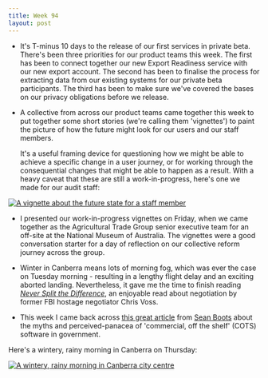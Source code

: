 ```yaml
---
title: Week 94
layout: post
---
```


* It's T-minus 10 days to the release of our first services in private beta. There's been three priorities for our product teams this week. The first has been to connect together our new Export Readiness service with our new export account. The second has been to finalise the process for extracting data from our existing systems for our private beta participants. The third has been to make sure we've covered the bases on our privacy obligations before we release.

* A collective from across our product teams came together this week to put together some short stories (we're calling them 'vignettes') to paint the picture of how the future might look for our users and our staff members.

  It's a useful framing device for questioning how we might be able to achieve a specific change in a user journey, or for working through the consequential changes that might be able to happen as a result. With a heavy caveat that these are still a work-in-progress, here's one we made for our audit staff:

<div>
  <a href="https://www.flickr.com/photos/jordanh14/53175023833/" title="View this photo on Flickr" class="image--block">
    <img src="https://live.staticflickr.com/65535/53175023833_4d491ff22f_h.jpg" alt="A vignette about the future state for a staff member" style="max-height: 35rem;">
  </a>
</div>

* I presented our work-in-progress vignettes on Friday, when we came together as the Agricultural Trade Group senior executive team for an off-site at the National Museum of Australia. The vignettes were a good conversation starter for a day of reflection on our collective reform journey across the group.

* Winter in Canberra means lots of morning fog, which was ever the case on Tuesday morning - resulting in a lengthy flight delay and an exciting aborted landing. Nevertheless, it gave me the time to finish reading _[Never Split the Difference][never-split-the-difference]_, an enjoyable read about negotiation by former FBI hostage negotiator Chris Voss.

* This week I came back across [this great article][fake-cots] from [Sean Boots][sean-boots] about the myths and perceived-panacea of 'commercial, off the shelf' (COTS) software in government.

Here's a wintery, rainy morning in Canberra on Thursday:

<div>
  <a href="https://www.flickr.com/photos/jordanh14/53174973025/" title="View this photo on Flickr" class="image--block">
    <img src="https://live.staticflickr.com/65535/53174973025_13d5413d03_h.jpg" alt="A wintery, rainy morning in Canberra city centre" style="max-height: 30rem;">
  </a>
</div>

[never-split-the-difference]: https://www.goodreads.com/book/isbn/9781847941497
[fake-cots]: https://sboots.ca/2020/09/16/fake-cots-and-the-one-day-rule/
[sean-boots]: https://twitter.com/sboots
